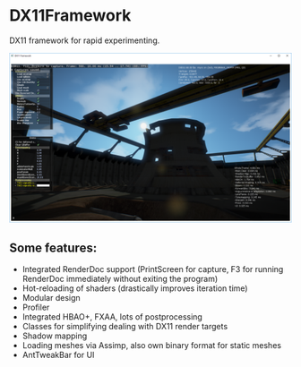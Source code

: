 # DX11Framework
DX11 framework for rapid experimenting.


![alt text](https://github.com/astralis3d/DX11Framework/raw/master/Screenshot.png)


## Some features:
- Integrated RenderDoc support (PrintScreen for capture, F3 for running RenderDoc immediately without exiting the program)
- Hot-reloading of shaders (drastically improves iteration time)
- Modular design
- Profiler
- Integrated HBAO+, FXAA, lots of postprocessing
- Classes for simplifying dealing with DX11 render targets
- Shadow mapping
- Loading meshes via Assimp, also own binary format for static meshes
- AntTweakBar for UI
